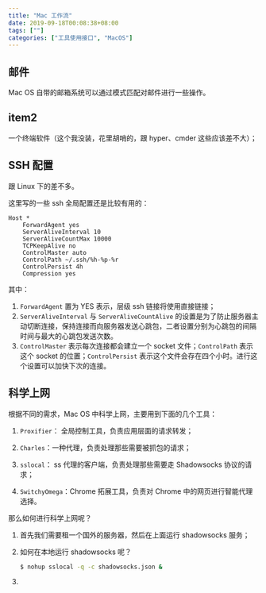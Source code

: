 ```yaml
---
title: "Mac 工作流"
date: 2019-09-18T00:08:38+08:00
tags: [""]
categories: ["工具使用接口", "MacOS"]
---
```



## 邮件

Mac OS 自带的邮箱系统可以通过模式匹配对邮件进行一些操作。

## item2

一个终端软件（这个我没装，花里胡哨的，跟 hyper、cmder 这些应该差不大）；

## SSH 配置

跟 Linux 下的差不多。

这里写的一些 ssh 全局配置还是比较有用的：

```
Host *
    ForwardAgent yes
    ServerAliveInterval 10
    ServerAliveCountMax 10000
    TCPKeepAlive no
    ControlMaster auto
    ControlPath ~/.ssh/%h-%p-%r
    ControlPersist 4h
    Compression yes
```

其中：

1. `ForwardAgent` 置为 YES 表示，层级 ssh 链接将使用直接链接；
2. `ServerAliveInterval` 与 `ServerAliveCountAlive` 的设置是为了防止服务器主动切断连接，保持连接而向服务器发送心跳包，二者设置分别为心跳包的间隔时间与最大的心跳包发送次数。
3. `ControlMaster` 表示每次连接都会建立一个 socket 文件；`ControlPath` 表示这个 socket 的位置；`ControlPersist` 表示这个文件会存在四个小时。进行这个设置可以加快下次的连接。

## 科学上网

根据不同的需求，Mac OS 中科学上网，主要用到下面的几个工具：

1. `Proxifier`： 全局控制工具，负责应用层面的请求转发；

2. `Charles`：一种代理，负责处理那些需要被抓包的请求；
3. `sslocal`： ss 代理的客户端，负责处理那些需要走 Shadowsocks 协议的请求；

4. `SwitchyOmega`：Chrome 拓展工具，负责对 Chrome 中的网页进行智能代理选择。

那么如何进行科学上网呢？

1. 首先我们需要租一个国外的服务器，然后在上面运行 shadowsocks 服务；

2. 如何在本地运行 shadowsocks 呢？

   ```bash
   $ nohup sslocal -q -c shadowsocks.json &
   ```

3. 

